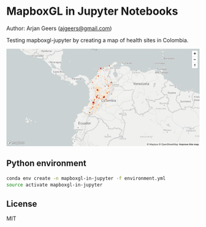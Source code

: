 # MapboxGL in Jupyter Notebooks

Author: Arjan Geers (ajgeers@gmail.com)

Testing mapboxgl-jupyter by creating a map of health sites in Colombia.

<img src="screenshots/heatmap.png" width="600" />


## Python environment

```sh
conda env create -n mapboxgl-in-jupyter -f environment.yml
source activate mapboxgl-in-jupyter
```


## License

MIT
